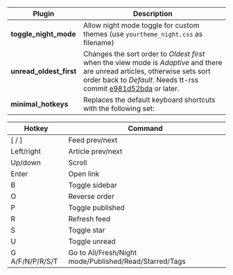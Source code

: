 Plugin | Description
--- | ---
__toggle_night_mode__ | Allow night mode toggle for custom themes (use `yourtheme_night.css` as filename)
__unread_oldest_first__ | Changes the sort order to _Oldest first_ when the view mode is _Adaptive_ and there are unread articles, otherwise sets sort order back to _Default_. Needs tt-rss commit [e981d52bda](https://git.tt-rss.org/fox/tt-rss/src/e981d52bdabbb0893ac69b29d7690d0bb63fbc14) or later.
__minimal_hotkeys__ | Replaces the default keyboard shortcuts with the following set:

Hotkey | Command
--- | ---
[ / ] | Feed prev/next
Left/right | Article prev/next
Up/down | Scroll
Enter | Open link
B | Toggle sidebar
O | Reverse order
P | Toggle published
R | Refresh feed
S | Toggle star
U | Toggle unread
G A/F/N/P/R/S/T | Go to All/Fresh/Night mode/Published/Read/Starred/Tags